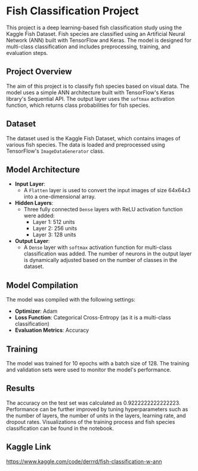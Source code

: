 # Fish Classification Project

This project is a deep learning-based fish classification study using the Kaggle Fish Dataset. Fish species are classified using an Artificial Neural Network (ANN) built with TensorFlow and Keras. The model is designed for multi-class classification and includes preprocessing, training, and evaluation steps.

## Project Overview

The aim of this project is to classify fish species based on visual data. The model uses a simple ANN architecture built with TensorFlow's Keras library's Sequential API. The output layer uses the `softmax` activation function, which returns class probabilities for fish species.

## Dataset

The dataset used is the Kaggle Fish Dataset, which contains images of various fish species. The data is loaded and preprocessed using TensorFlow's `ImageDataGenerator` class.

## Model Architecture

- **Input Layer**: 
  - A `Flatten` layer is used to convert the input images of size 64x64x3 into a one-dimensional array.
- **Hidden Layers**: 
  - Three fully connected `Dense` layers with ReLU activation function were added:
    - Layer 1: 512 units
    - Layer 2: 256 units
    - Layer 3: 128 units
- **Output Layer**: 
  - A `Dense` layer with `softmax` activation function for multi-class classification was added. The number of neurons in the output layer is dynamically adjusted based on the number of classes in the dataset.

## Model Compilation

The model was compiled with the following settings:
- **Optimizer**: Adam
- **Loss Function**: Categorical Cross-Entropy (as it is a multi-class classification)
- **Evaluation Metrics**: Accuracy

## Training

The model was trained for 10 epochs with a batch size of 128. The training and validation sets were used to monitor the model's performance.

## Results

The accuracy on the test set was calculated as 0.9222222222222223. Performance can be further improved by tuning hyperparameters such as the number of layers, the number of units in the layers, learning rate, and dropout rates. Visualizations of the training process and fish species classification can be found in the notebook.

## Kaggle Link
https://www.kaggle.com/code/derrrd/fish-classification-w-ann


